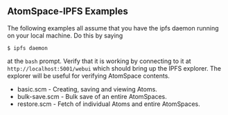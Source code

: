 
AtomSpace-IPFS Examples
-----------------------
The following examples all assume that you have the ipfs daemon
running on your local machine.  Do this by saying
```
$ ipfs daemon
```
at the `bash` prompt. Verify that it is working by connecting to it at
`http://localhost:5001/webui` which should bring up the IPFS explorer.
The explorer will be useful for verifying AtomSpace contents.

* basic.scm      - Creating, saving and viewing Atoms.
* bulk-save.scm  - Bulk save of an entire AtomSpaces.
* restore.scm    - Fetch of individual Atoms and entire AtomSpaces.
